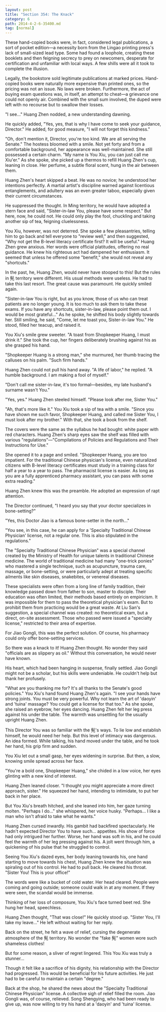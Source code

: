 ```yaml
---
layout: post
title: "Section 354: The Knack"
category: 6
path: 2014-4-2-6-35400.md
tag: [normal]
---
```


These hand-copied books were, in fact, considered legal publications, a sort of pocket edition—a necessity born from the Lingao printing press's lack of small-sized lead type. Some had found a loophole, creating these booklets and then feigning secrecy to prey on newcomers, desperate for certification and unfamiliar with local ways. A few shills were all it took to complete the illusion.

Legally, the bookstore sold legitimate publications at marked prices. Hand-copied books were naturally more expensive than printed ones, so the pricing was not an issue. No laws were broken. Furthermore, the act of buying exam questions was, in itself, an attempt to cheat—a grievance one could not openly air. Combined with the small sum involved, the duped were left with no recourse but to swallow their losses.

"I see..." Huang Zhen nodded, a new understanding dawning.

He quickly added, "Yes, yes, that is why I have come to seek your guidance, Director." He added, for good measure, "I will not forget this kindness."

"Oh, don't mention it, Director, you're too kind. We are all serving the Senate." The hostess bloomed with a smile. Not yet forty and from a comfortable background, her appearance was well-maintained. She still possessed a certain charm. "My name is You Xiu, you can just call me Xiu'er." As she spoke, she picked up a thermos to refill Huang Zhen's cup, leaning in close. Her perfume, a subtle floral scent, hung in the air between them.

Huang Zhen's heart skipped a beat. He was no novice; he understood her intentions perfectly. A martial artist's discipline warned against licentious entanglements, and adultery was an even greater taboo, especially given their current circumstances.

He suppressed the thought. In Ming territory, he would have adopted a stern face and said, "Sister-in-law You, please have some respect." But here, now, he could not. He could only play the fool, chuckling and taking another sip of tea, feigning cluelessness.

You Xiu, however, was not deterred. She spoke a few pleasantries, telling him to go back and tell everyone to "review well," and then suggested, "Why not get the B-level literacy certificate first? It will be useful." Huang Zhen grew anxious. Her words were official platitudes, offering no real guidance. He knew his righteous act had dampened her enthusiasm. It seemed that unless he offered some "benefit," she would not reveal any "shortcuts."

In the past, he, Huang Zhen, would never have stooped to this! But the rules in 髡 territory were different. His usual methods were useless. He had to take this last resort. The great cause was paramount. He quickly smiled again.

"Sister-in-law You is right, but as you know, those of us who can treat patients are no longer young. It is too much to ask them to take these exams. If you have any shortcuts, sister-in-law, please point them out. I would be most grateful..." As he spoke, he shifted his body slightly towards her. Still smiling, he said, "Come, let me toast you, Sister-in-law You." He stood, filled her teacup, and raised it.

You Xiu's smile grew sweeter. "A toast from Shopkeeper Huang, I must drink it." She took the cup, her fingers deliberately brushing against his as she grasped his hand.

"Shopkeeper Huang is a strong man," she murmured, her thumb tracing the calluses on his palm. "Such firm hands."

Huang Zhen could not pull his hand away. "A life of labor," he replied. "A humble background. I am making a fool of myself."

"Don't call me sister-in-law, it's too formal—besides, my late husband's surname wasn't You."

"Yes, yes." Huang Zhen steeled himself. "Please look after me, Sister You."

"Ah, that's more like it." You Xiu took a sip of tea with a smile. "Since you have shown me such favor, Shopkeeper Huang, and called me Sister You, I must look after my brother." With that, she took a book from the shelf.

The covers were the same as the syllabus he had bought: white paper with red characters. Huang Zhen's sharp eyes saw the shelf was filled with various "regulations"—"Compilations of Policies and Regulations and Their Instructions for Use."

She opened it to a page and smiled. "Shopkeeper Huang, you are too impatient. For the traditional Chinese physician's license, even naturalized citizens with B-level literacy certificates must study in a training class for half a year to a year to pass. The pharmacist license is easier. As long as you are a fully apprenticed pharmacy assistant, you can pass with some extra reading."

Huang Zhen knew this was the preamble. He adopted an expression of rapt attention.

The Director continued, "I heard you say that your doctor specializes in bone-setting?"

"Yes, this Doctor Jiao is a famous bone-setter in the north..."

"You see, in this case, he can apply for a 'Specialty Traditional Chinese Physician' license, not a regular one. This is also stipulated in the regulations."

The "Specialty Traditional Chinese Physician" was a special channel created by the Ministry of Health for unique talents in traditional Chinese medicine. The world of traditional medicine had many "one-trick ponies" who mastered a single technique, such as acupuncture, trauma care, massage, or bone-setting, or were particularly adept at treating specific ailments like skin diseases, snakebites, or venereal diseases.

These specialists were often from a long line of family tradition, their knowledge passed down from father to son, master to disciple. Their education was often limited, their methods based entirely on empiricism. It was impossible for them to pass the theoretical physician's exam. But to prohibit them from practicing would be a great waste. At Liu San's suggestion, a special channel was created: no theoretical exam, but a direct, on-site assessment. Those who passed were issued a "specialty license," restricted to their area of expertise.

For Jiao Gongli, this was the perfect solution. Of course, his pharmacy could only offer bone-setting services.

So there was a knack to it! Huang Zhen thought. No wonder they said "officials are as slippery as oil." Without this conversation, he would never have known.

His heart, which had been hanging in suspense, finally settled. Jiao Gongli might not be a scholar, but his skills were undeniable. He couldn't help but thank her profusely.

"What are you thanking me for? It's all thanks to the Senate's good policies." You Xiu's hand found Huang Zhen's again. "I see your hands have strong joints. You must be very powerful. Why not learn the art of 'daoyin' and 'tuina' massage? You could get a license for that too." As she spoke, she raised an eyebrow, her eyes dancing. Huang Zhen felt her leg press against his under the table. The warmth was unsettling for the usually upright Huang Zhen.

This Director You was so familiar with the 髡's ways. To lie low and establish himself, he would need her help. But this level of intimacy was dangerous. An idea formed. While talking, his hand moved under the table, and he took her hand, his grip firm and sudden.

You Xiu let out a small gasp, her eyes widening in surprise. But then, a slow, knowing smile spread across her face.

"You're a bold one, Shopkeeper Huang," she chided in a low voice, her eyes glinting with a new kind of interest.

Huang Zhen leaned closer. "I thought you might appreciate a more direct approach, sister." He squeezed her hand, intending to intimidate, to put her back in her place.

But You Xiu's breath hitched, and she leaned into him, her gaze turning molten. "Perhaps I do..." she whispered, her voice husky. "Perhaps... I like a man who isn't afraid to take what he wants."

Huang Zhen cursed inwardly. His gambit had backfired spectacularly. He hadn't expected Director You to have such... appetites. His show of force had only intrigued her further. Worse, her hand was soft in his, and he could feel the warmth of her leg pressing against his. A jolt went through him, a quickening of his pulse that he struggled to control.

Seeing You Xiu's dazed eyes, her body leaning towards his, one hand starting to move towards his chest, Huang Zhen knew the situation was spiraling out of his control. He had to pull back. He cleared his throat. "Sister You! This is your office!"

The words were like a bucket of cold water. Her head cleared. People were coming and going outside; someone could walk in at any moment. If they were seen, the scandal would be immense.

Thinking of her loss of composure, You Xiu's face turned beet red. She hung her head, speechless.

Huang Zhen thought, "That was close!" He quickly stood up. "Sister You, I'll take my leave..." He left without waiting for her reply.

Back on the street, he felt a wave of relief, cursing the degenerate atmosphere of the 髡 territory. No wonder the "fake 髡" women wore such shameless clothes!

But for some reason, a sliver of regret lingered. This You Xiu was truly a stunner...

Though it felt like a sacrifice of his dignity, his relationship with the Director had progressed. This would be beneficial for his future activities. He just had to be careful to maintain a certain "degree."

Back at the shop, he shared the news about the "Specialty Traditional Chinese Physician" license. A collective sigh of relief filled the room. Jiao Gongli was, of course, relieved. Song Shengying, who had been ready to give up, was now willing to try his hand at a 'daoyin' and 'tuina' license.